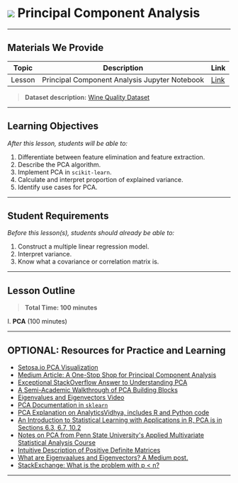 # ![](https://ga-dash.s3.amazonaws.com/production/assets/logo-9f88ae6c9c3871690e33280fcf557f33.png) Principal Component Analysis

---

## Materials We Provide


| Topic | Description | Link |
| --- | --- | --- |
| Lesson | Principal Component Analysis Jupyter Notebook | [Link](./starter-code.ipynb)|

> **Dataset description:** [Wine Quality Dataset](https://archive.ics.uci.edu/ml/datasets/wine+quality)

---

## Learning Objectives

*After this lesson, students will be able to:*

1. Differentiate between feature elimination and feature extraction.
2. Describe the PCA algorithm.
3. Implement PCA in `scikit-learn`.
4. Calculate and interpret proportion of explained variance.
5. Identify use cases for PCA.

---

## Student Requirements

*Before this lesson(s), students should already be able to:*

1. Construct a multiple linear regression model.
2. Interpret variance.
3. Know what a covariance or correlation matrix is.

---

## Lesson Outline

> **Total Time: 100 minutes**

I. **PCA** (100 minutes)

---

## OPTIONAL: Resources for Practice and Learning

- [Setosa.io PCA Visualization](http://setosa.io/ev/principal-component-analysis/)
- [Medium Article: A One-Stop Shop for Principal Component Analysis](https://towardsdatascience.com/a-one-stop-shop-for-principal-component-analysis-5582fb7e0a9c)
- [Exceptional StackOverflow Answer to Understanding PCA](http://stats.stackexchange.com/questions/2691/making-sense-of-principal-component-analysis-eigenvectors-eigenvalues)
- [A Semi-Academic Walkthrough of PCA Building Blocks](http://www.cs.otago.ac.nz/cosc453/student_tutorials/principal_components.pdf)
- [Eigenvalues and Eigenvectors Video](https://www.youtube.com/watch?v=PFDu9oVAE-g)
- [PCA Documentation in `sklearn`](http://scikit-learn.org/stable/modules/generated/sklearn.decomposition.PCA.html)
- [PCA Explanation on AnalyticsVidhya, includes R and Python code](https://www.analyticsvidhya.com/blog/2016/03/practical-guide-principal-component-analysis-python/)
- [An Introduction to Statistical Learning with Applications in R, PCA is in Sections 6.3, 6.7, 10.2](http://www-bcf.usc.edu/~gareth/ISL/ISLR%20Sixth%20Printing.pdf)
- [Notes on PCA from Penn State University's Applied Multivariate Statistical Analysis Course](https://onlinecourses.science.psu.edu/stat505/node/49)
- [Intuitive Description of Positive Definite Matrices](https://towardsdatascience.com/what-is-a-positive-definite-matrix-181e24085abd)
- [What are Eigenvaalues and Eigenvectors? A Medium post.](https://medium.com/fintechexplained/what-are-eigenvalues-and-eigenvectors-a-must-know-concept-for-machine-learning-80d0fd330e47)
- [StackExchange: What is the problem with p < n?](https://stats.stackexchange.com/questions/385711/what-is-the-problem-with-p-n)
---

